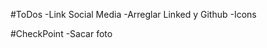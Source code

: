 #ToDos
    -Link Social Media
        -Arreglar Linked y Github
    -Icons

#CheckPoint
    -Sacar foto

